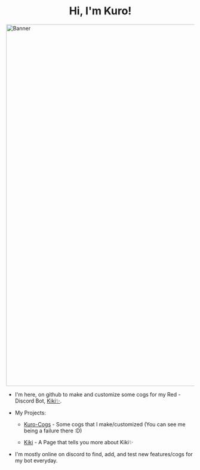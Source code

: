 <h1 align="center">Hi, I'm Kuro!</h1>

<img src="https://cdn.discordapp.com/attachments/908719687397953606/928270305191936080/kuro_banner.png" alt="Banner" width="969">

- I'm here, on github to make and customize some cogs for my Red -  Discord Bot, [Kiki✨](https://discord.com/oauth2/authorize?client_id=886547720985264178&scope=bot+applications.commands&permissions=2251673160).

- My Projects:

  - [Kuro-Cogs](https://github.com/Kuro-Rui/Kuro-Cogs) - Some cogs that I make/customized (You can see me being a failure there :D)
  
  - [Kiki](https://github.com/Kiki-0779/Kiki) - A Page that tells you more about Kiki✨

- I'm mostly online on discord to find, add, and test new features/cogs for my bot everyday.

<!---This is a ✨special✨ repository because it appears on GitHub profile.--->
